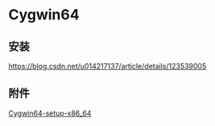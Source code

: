 # Cygwin64

## 安装

<https://blog.csdn.net/u014217137/article/details/123539005>

## 附件

[Cygwin64-setup-x86_64](/files/Cygwin64-setup-x86_64.exe)
